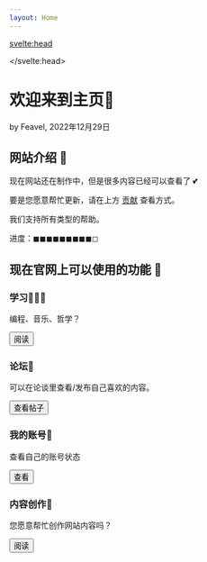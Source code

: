 ```yaml
---
layout: Home
---
```


<script>
import Card from '$lib/components/ui/Card.svelte';
import Logo from '$lib/components/ui/Logo.svelte';
</script>

<svelte:head>

<title>主页 - Feavel的部落</title>
<meta name="description" content="主页" />

</svelte:head>

<h1 class="my-0 text-5xl font-extrabold md:text-6xl">欢迎来到主页🎉</h1>
<p class="my-0">by Feavel, 2022年12月29日</p>

<div class="divider" />

<div class="prose-xs prose md:prose-xl">

## 网站介绍 🎉

现在网站还在制作中，但是很多内容已经可以查看了 💕

要是您愿意帮忙更新，请在上方 [贡献](/community/guide/contribute) 查看方式。

我们支持所有类型的帮助。

进度：◼︎◼︎◼︎◼︎◼︎◼︎◼︎◼︎◼︎◻︎

## 现在官网上可以使用的功能 📨

<div class="first-letter:text-5xl first-letter:text-blue-600">
<div class="flex justify-center content-center md:grid-cols-2 flex-col gap-3 md:grid">

<Card>
	<div class="card-body">
		<h3 class="card-title">学习🧑🏼‍💻</h3>
		<p>编程、音乐、哲学？</p>
		<div class="card-actions justify-end">
			<a href="/learn"><button class="btn-primary btn">阅读</button></a>
		</div>
	</div>
</Card>

<Card>
	<div class="card-body">
		<h3 class="card-title">论坛📡</h3>
		<p>可以在论谈里查看/发布自己喜欢的内容。</p>
		<div class="card-actions justify-end">
			<a href="/community">
				<button class="btn-primary btn">查看帖子</button>
			</a>
		</div>
	</div>
</Card>

<Card>
	<div class="card-body">
		<h3 class="card-title">我的账号📠</h3>
		<p>查看自己的账号状态</p>
		<div class="card-actions justify-end">
			<a href="/my-account">
				<button class="btn-primary btn">查看</button>
			</a>
		</div>
	</div>
</Card>

<Card>
	<div class="card-body">
		<h3 class="card-title">内容创作🫶</h3>
		<p>您愿意帮忙创作网站内容吗？</p>
		<div class="card-actions justify-end">
			<a href="/community/guide/contribute"><button class="btn-primary btn">阅读</button></a>
		</div>
	</div>
</Card>

</div>
</div>

</div>

<div class="divider" />

<Logo />
